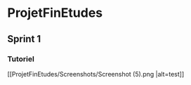 # ProjetFinEtudes

## Sprint 1

### Tutoriel

[[ProjetFinEtudes/Screenshots/Screenshot (5).png |alt=test]]
